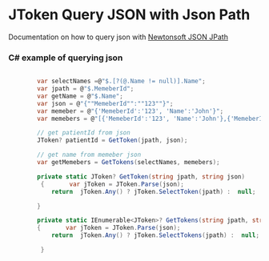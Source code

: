# JToken Query JSON with Json Path

Documentation on how to query json with [Newtonsoft JSON JPath](https://www.newtonsoft.com/json/help/html/QueryJsonSelectToken.htm)

### C# example of querying json

```csharp

        var selectNames =@"$.[?(@.Name != null)].Name";
        var jpath = @"$.MemeberId";
        var getName = @"$.Name";
        var json = @"{""MemeberId"":""123""}";
        var memeber = @"{'MemeberId':'123', 'Name':'John'}";
        var memebers = @"[{'MemeberId':'123', 'Name':'John'},{'MemeberId':'456', 'Name':'Mary'}]";

        // get patientId from json
        JToken? patientId = GetToken(jpath, json);

        // get name from memeber json
        var getMemebers = GetTokens(selectNames, memebers);

        private static JToken? GetToken(string jpath, string json)
         {       var jToken = JToken.Parse(json);
            return  jToken.Any() ? jToken.SelectToken(jpath) :  null;

        }

        private static IEnumerable<JToken>? GetTokens(string jpath, string json)
        {       var jToken = JToken.Parse(json);
            return  jToken.Any() ? jToken.SelectTokens(jpath) :  null;

         }



```

